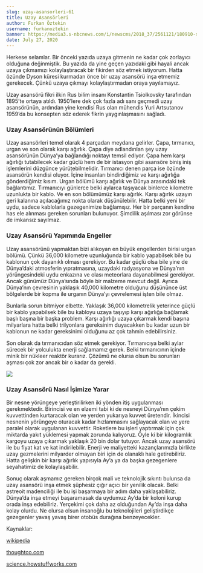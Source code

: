 ```yaml
---
slug: uzay-asansorleri-61
title: Uzay Asansörleri
author: Furkan Öztekin
username: furkanoztekin
banner: https://media3.s-nbcnews.com/i/newscms/2018_37/2561121/180910-space-elevator-mn-1336_779bec5285b1e108ddff5f73e073f7fa.jpg
date: July 27, 2020
---
```


Herkese selamlar. Bir önceki yazıda uzaya gitmenin ne kadar çok zorlayıcı olduğuna değinmiştik. Bu yazıda da yine geçen yazıdaki gibi hayali ancak uzaya çıkmamızı kolaylaştıracak bir fikirden söz etmek istiyorum. Hatta özünde Dyson küresi kurmadan önce bir uzay asansörü inşa etmemiz gerekecek. Çünkü uzaya çıkmayı kolaylaştırmadan oraya yayılamayız.

Uzay asansörü fikri ilkin Rus bilim insanı Konstantin Tsiolkovsky tarafından 1895’te ortaya atıldı. 1950’lere dek çok fazla adı sanı geçmedi uzay asansörünün, ardından yine kendisi Rus olan mühendis Yuri Artsutanov 1959’da bu konsepten söz ederek fikrin yaygınlaşmasını sağladı.

### Uzay Asansörünün Bölümleri
Uzay asansörleri temel olarak 4 parçadan meydana gelirler. Çapa, tırmanıcı, urgan ve son olarak karşı ağırlık. Çapa diye adlandırılan şey uzay asansörünün Dünya’ya bağlandığı noktayı temsil ediyor. Çapa hem karşı ağırlığı tutabilecek kadar güçlü hem de bir istasyon gibi asansöre biniş iniş işlemlerini düzgünce yürütebilmelidir. Tırmanıcı denen parça ise özünde asansörün kendisi oluyor. İçine insanları bindirdiğimiz ve karşı ağırlığa gönderdiğimiz kısım. Urgan bölümü karşı ağırlık ve Dünya arasındaki tek bağlantımız. Tırmanıcıyı günlerce belki aylarca taşıyacak binlerce kilometre uzunlukta bir kablo. Ve en son bölümümüz karşı ağırlık. Karşı ağırlık uzayın geri kalanına açılacağımız nokta olarak düşünülebilir. Hatta belki yeni bir uydu, sadece kablolarla gezegenimize bağlamışız. Her bir parçanın kendine has ele alınması gereken sorunları bulunuyor. Şimdilik aşılması zor görünse de imkansız sayılmaz.

### Uzay Asansörü Yapımında Engeller
Uzay asansörünü yapmaktan bizi alıkoyan en büyük engellerden birisi urgan bölümü. Çünkü 36,000 kilometre uzunluğunda bir kablo yapabilsek bile bu kablonun çok dayanıklı olması gerekiyor. Bu kadar güçlü olsa bile yine de Dünya’daki atmosferin yıpratmasına, uzaydaki radyasyona ve Dünya’nın yörüngesindeki uydu enkazına ve olası meteorlara dayanabilmesi gerekiyor. Ancak günümüz Dünya’sında böyle bir malzeme mevcut değil. Ayrıca Dünya’nın çevresinin yaklaşık 40,000 kilometre olduğunu düşününce üst bölgelerde bir kopma ile urganın Dünya’yı çevrelemesi işten bile olmaz.

Bunlarla sorun bitmiyor elbette. Yaklaşık 36,000 kilometrelik yeterince güçlü bir kablo yapabilsek bile bu kabloyu uzaya taşıyıp karşı ağırlığa bağlamak başlı başına bir başka problem. Karşı ağırlığı uzaya çıkarmak kendi başına milyarlara hatta belki trilyonlara gereksinim duyacakken bu kadar uzun bir kablonun ne kadar gereksinimi olduğunu az çok tahmin edebilirsiniz.

Son olarak da tırmanıcıdan söz etmek gerekiyor. Tırmanıcıya belki aylar sürecek bir yolculukta enerji sağlamamız gerek. Belki tırmanıcının içinde minik bir nükleer reaktör kurarız. Çözümü ne olursa olsun bu sorunları aşması çok zor ancak bir o kadar da gerekli.

![](https://i1.wp.com/www.spacelegalissues.com/wp-content/uploads/2019/03/62-Legal-aspects-of-the-Space-Elevator-Transportation-System.jpg?fit=695%2C461&ssl=1)

### Uzay Asansörü Nasıl İşimize Yarar
Bir nesne yörüngeye yerleştirilirken iki yönden itiş uygulanması gerekmektedir. Birincisi ve en elzemi tabi ki de nesneyi Dünya’nın çekim kuvvettinden kurtaracak olan ve yerden yukarıya kuvvet üretendir. İkincisi nesnenin yörüngeye oturacak kadar hızlanmasını sağlayacak olan ve yere paralel olarak uygulanan kuvvettir. Roketlere bu işleri yaptırmak için çok miktarda yakıt yüklemesi yapmak zorunda kalıyoruz. Öyle ki bir kilogramlık kargoyu uzaya çıkarmak yaklaşık 20 bin dolar tutuyor. Ancak uzay asansörü ile bu fiyat kat ve kat indirilebilir. Enerji ve maliyetteki kazançlarımızla birlikte uzay gezmelerini milyarder olmayan biri için de olanaklı hale getirebiliriz. Hatta gelişkin bir karşı ağırlık yapısıyla Ay’a ya da başka gezegenlere seyahatimiz de kolaylaşabilir.

Sonuç olarak aşmamız gereken birçok mali ve teknolojik sıkıntı bulunsa da uzay asansörü inşa etmek şüphesiz çığır açıcı bir yenilik olacak. Belki astreoit madenciliği ile bu işi başarmaya bir adım daha yaklaşabiliriz. Dünya’da inşa etmeyi başaramasak da uydumuz Ay’da bir koloni kurup orada inşa edebiliriz. Yerçekimi çok daha az olduğundan Ay’da inşa daha kolay olurdu. Ne olursa olsun insanoğlu bu teknolojileri geliştirdikçe gezegenler yavaş yavaş birer otobüs durağına benzeyecekler.

Kaynaklar:

[wikipedia](https://en.wikipedia.org/wiki/Space_elevator#Structure)

[thoughtco.com](https://www.thoughtco.com/how-a-space-elevator-would-work-4147230)

[science.howstuffworks.com](https://science.howstuffworks.com/space-elevator.htm)